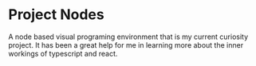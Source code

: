 # Project Nodes

A node based visual programing environment that is my current curiosity project. It has been a great help for me in learning more about the inner workings of typescript and react.
